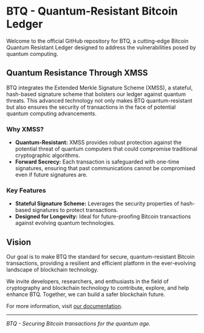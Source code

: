# BTQ - Quantum-Resistant Bitcoin Ledger

Welcome to the official GitHub repository for BTQ, a cutting-edge Bitcoin Quantum Resistant Ledger designed to address the vulnerabilities posed by quantum computing. 

## Quantum Resistance Through XMSS
BTQ integrates the Extended Merkle Signature Scheme (XMSS), a stateful, hash-based signature scheme that bolsters our ledger against quantum threats. This advanced technology not only makes BTQ quantum-resistant but also ensures the security of transactions in the face of potential quantum computing advancements.

### Why XMSS?
- **Quantum-Resistant:** XMSS provides robust protection against the potential threat of quantum computers that could compromise traditional cryptographic algorithms.
- **Forward Secrecy:** Each transaction is safeguarded with one-time signatures, ensuring that past communications cannot be compromised even if future signatures are.

### Key Features
- **Stateful Signature Scheme:** Leverages the security properties of hash-based signatures to protect transactions.
- **Designed for Longevity:** Ideal for future-proofing Bitcoin transactions against evolving quantum technologies.

## Vision
Our goal is to make BTQ the standard for secure, quantum-resistant Bitcoin transactions, providing a resilient and efficient platform in the ever-evolving landscape of blockchain technology.

We invite developers, researchers, and enthusiasts in the field of cryptography and blockchain technology to contribute, explore, and help enhance BTQ. Together, we can build a safer blockchain future.

For more information, visit [our documentation](https://docs.bitcoinq.xyz).

---
*BTQ - Securing Bitcoin transactions for the quantum age.*
